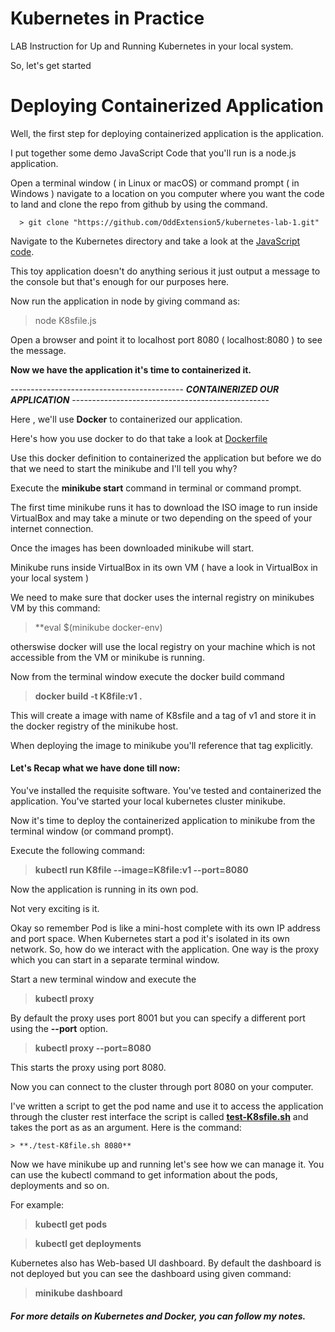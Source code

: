 # Kubernetes in Practice
 
 LAB Instruction for Up and Running Kubernetes in your local system.
 
 So, let's get started
 
 # Deploying Containerized Application
 
   Well, the first step for deploying containerized application is the application.
   
   I put together some demo JavaScript Code that you'll run is a node.js application.
   
   Open a terminal window ( in Linux or macOS) or command prompt ( in Windows ) navigate to a 
   location on you computer where you want the code to land and clone the repo from github by using the 
   command.
   
      > git clone "https://github.com/OddExtension5/kubernetes-lab-1.git"
     
   Navigate to the Kubernetes directory and take a look at the  [JavaScript code](https://github.com/OddExtension5/kubernetes-lab-1/blob/master/K8sfile.js).
   
   This toy application doesn't do anything serious it just output a message to the console but
   that's enough for our purposes here.
   
   Now run the application in node by giving command as:
   
   > node K8sfile.js
   
   Open a browser and point it to localhost port 8080 ( localhost:8080 ) to see the message.
   
   **Now we have the application it's time to containerized it.**
   
   ------------------------------------------- ***CONTAINERIZED OUR APPLICATION*** -------------------------------------------------
   
   Here , we'll use **Docker** to containerized our application.
   
   Here's how you use docker to do that take a look at [Dockerfile](https://github.com/OddExtension5/kubernetes-lab-1/blob/master/Dockerfile)
   
   Use this docker definition to containerized the application but before we do that we need to start 
   the minikube and I'll tell you why?
   
   Execute the **minikube start** command in terminal or command prompt.
   
   The first time minikube runs it has to download the ISO image to run inside VirtualBox
   and may take a minute or two depending on the speed of your internet connection.
   
   Once the images has been downloaded minikube will start.
   
   Minikube runs inside VirtualBox in its own VM ( have a look in VirtualBox in your local system )
   
   We need to make sure that docker uses the internal registry on minikubes VM by this command:
   
   > **eval $(minikube docker-env)
   
   otherswise docker will use the local registry on your machine which is not accessible from the VM
    or minikube is running.
    
   Now from the terminal window execute the docker build command
   
   > **docker build -t K8file:v1 .**
   
   This will create a image with name of K8sfile and a tag  of v1 and store it in the docker registry
   of the minikube host.
   
   When deploying the image to minikube you'll reference that tag explicitly.
   
   #### Let's Recap what we have done till now:
   
   You've installed the requisite software.
   You've tested and containerized the application.
   You've started your local kubernetes cluster minikube.  
   
   
   Now it's time to deploy the containerized application to minikube from the terminal window (or command prompt).
   
   Execute the following command:
   
   > **kubectl run K8file --image=K8file:v1 --port=8080**
   
   Now the application is running in its own pod.
   
   Not very exciting is it.
   
   Okay so remember Pod is like a mini-host complete with its own IP address and port space.
   When Kubernetes start a pod it's isolated in its own network.
   So, how do we interact with the application.
   One way is the proxy which you can start in a separate terminal window.
   
   Start a new terminal window and execute the 
   
   > **kubectl proxy**
   
   By default the proxy uses port 8001 but you can specify a different port using the 
   **--port** option.
   
   > **kubectl proxy --port=8080**
   
   This starts the proxy using port 8080.
   
   Now you can connect to the cluster through port 8080 on your computer.
   
   I've written a script to get the pod name and use it to access the application through the cluster
   rest interface the script is called **[test-K8sfile.sh](https://github.com/OddExtension5/kubernetes-lab-1/blob/master/test-K8sfile.sh)**
    and takes the port as as an argument. Here is the command:
    
    > **./test-K8file.sh 8080**
    
    
   Now we have minikube up and running let's see how we can manage it.
   You can use the kubectl command to get information about the pods, deployments and so on.
   
   For example:
   
   > **kubectl get pods**
   
   > **kubectl get deployments**
   
   Kubernetes also has Web-based UI dashboard.
   By default the dashboard is not deployed but you can see the dashboard using given command:
   
   > **minikube dashboard**
   
   
   #####  For more details on Kubernetes and Docker, you can follow my notes.
    
   
   
   
   
    
      
